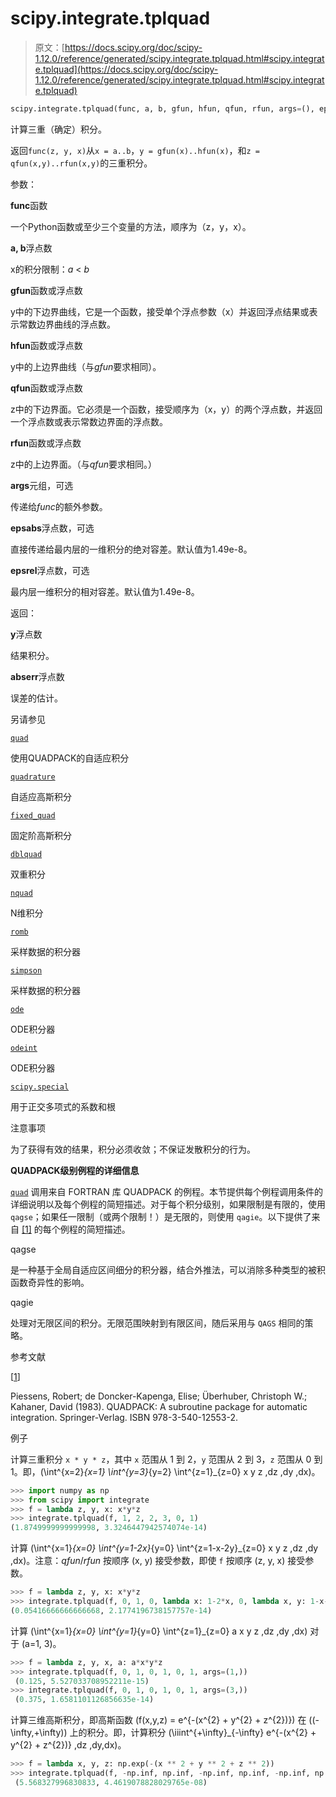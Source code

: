 # scipy.integrate.tplquad

> 原文：[https://docs.scipy.org/doc/scipy-1.12.0/reference/generated/scipy.integrate.tplquad.html#scipy.integrate.tplquad](https://docs.scipy.org/doc/scipy-1.12.0/reference/generated/scipy.integrate.tplquad.html#scipy.integrate.tplquad)

```py
scipy.integrate.tplquad(func, a, b, gfun, hfun, qfun, rfun, args=(), epsabs=1.49e-08, epsrel=1.49e-08)
```

计算三重（确定）积分。

返回`func(z, y, x)`从`x = a..b`，`y = gfun(x)..hfun(x)`，和`z = qfun(x,y)..rfun(x,y)`的三重积分。

参数：

**func**函数

一个Python函数或至少三个变量的方法，顺序为（z，y，x）。

**a, b**浮点数

x的积分限制：*a* < *b*

**gfun**函数或浮点数

y中的下边界曲线，它是一个函数，接受单个浮点参数（x）并返回浮点结果或表示常数边界曲线的浮点数。

**hfun**函数或浮点数

y中的上边界曲线（与*gfun*要求相同）。

**qfun**函数或浮点数

z中的下边界面。它必须是一个函数，接受顺序为（x，y）的两个浮点数，并返回一个浮点数或表示常数边界面的浮点数。

**rfun**函数或浮点数

z中的上边界面。（与*qfun*要求相同。）

**args**元组，可选

传递给*func*的额外参数。

**epsabs**浮点数，可选

直接传递给最内层的一维积分的绝对容差。默认值为1.49e-8。

**epsrel**浮点数，可选

最内层一维积分的相对容差。默认值为1.49e-8。

返回：

**y**浮点数

结果积分。

**abserr**浮点数

误差的估计。

另请参见

[`quad`](scipy.integrate.quad.html#scipy.integrate.quad "scipy.integrate.quad")

使用QUADPACK的自适应积分

[`quadrature`](scipy.integrate.quadrature.html#scipy.integrate.quadrature "scipy.integrate.quadrature")

自适应高斯积分

[`fixed_quad`](scipy.integrate.fixed_quad.html#scipy.integrate.fixed_quad "scipy.integrate.fixed_quad")

固定阶高斯积分

[`dblquad`](scipy.integrate.dblquad.html#scipy.integrate.dblquad "scipy.integrate.dblquad")

双重积分

[`nquad`](scipy.integrate.nquad.html#scipy.integrate.nquad "scipy.integrate.nquad")

N维积分

[`romb`](scipy.integrate.romb.html#scipy.integrate.romb "scipy.integrate.romb")

采样数据的积分器

[`simpson`](scipy.integrate.simpson.html#scipy.integrate.simpson "scipy.integrate.simpson")

采样数据的积分器

[`ode`](scipy.integrate.ode.html#scipy.integrate.ode "scipy.integrate.ode")

ODE积分器

[`odeint`](scipy.integrate.odeint.html#scipy.integrate.odeint "scipy.integrate.odeint")

ODE积分器

[`scipy.special`](../special.html#module-scipy.special "scipy.special")

用于正交多项式的系数和根

注意事项

为了获得有效的结果，积分必须收敛；不保证发散积分的行为。

**QUADPACK级别例程的详细信息**

[`quad`](scipy.integrate.quad.html#scipy.integrate.quad "scipy.integrate.quad") 调用来自 FORTRAN 库 QUADPACK 的例程。本节提供每个例程调用条件的详细说明以及每个例程的简短描述。对于每个积分级别，如果限制是有限的，使用 `qagse`；如果任一限制（或两个限制！）是无限的，则使用 `qagie`。以下提供了来自 [[1]](#r5e501d4ee1f2-1) 的每个例程的简短描述。

qagse

是一种基于全局自适应区间细分的积分器，结合外推法，可以消除多种类型的被积函数奇异性的影响。

qagie

处理对无限区间的积分。无限范围映射到有限区间，随后采用与 `QAGS` 相同的策略。

参考文献

[[1](#id1)]

Piessens, Robert; de Doncker-Kapenga, Elise; Überhuber, Christoph W.; Kahaner, David (1983). QUADPACK: A subroutine package for automatic integration. Springer-Verlag. ISBN 978-3-540-12553-2.

例子

计算三重积分 `x * y * z`，其中 `x` 范围从 1 到 2，`y` 范围从 2 到 3，`z` 范围从 0 到 1。即，\(\int^{x=2}_{x=1} \int^{y=3}_{y=2} \int^{z=1}_{z=0} x y z \,dz \,dy \,dx\)。

```py
>>> import numpy as np
>>> from scipy import integrate
>>> f = lambda z, y, x: x*y*z
>>> integrate.tplquad(f, 1, 2, 2, 3, 0, 1)
(1.8749999999999998, 3.3246447942574074e-14) 
```

计算 \(\int^{x=1}_{x=0} \int^{y=1-2x}_{y=0} \int^{z=1-x-2y}_{z=0} x y z \,dz \,dy \,dx\)。注意：*qfun*/*rfun* 按顺序 (x, y) 接受参数，即使 `f` 按顺序 (z, y, x) 接受参数。

```py
>>> f = lambda z, y, x: x*y*z
>>> integrate.tplquad(f, 0, 1, 0, lambda x: 1-2*x, 0, lambda x, y: 1-x-2*y)
(0.05416666666666668, 2.1774196738157757e-14) 
```

计算 \(\int^{x=1}_{x=0} \int^{y=1}_{y=0} \int^{z=1}_{z=0} a x y z \,dz \,dy \,dx\) 对于 \(a=1, 3\)。

```py
>>> f = lambda z, y, x, a: a*x*y*z
>>> integrate.tplquad(f, 0, 1, 0, 1, 0, 1, args=(1,))
 (0.125, 5.527033708952211e-15)
>>> integrate.tplquad(f, 0, 1, 0, 1, 0, 1, args=(3,))
 (0.375, 1.6581101126856635e-14) 
```

计算三维高斯积分，即高斯函数 \(f(x,y,z) = e^{-(x^{2} + y^{2} + z^{2})}\) 在 \((-\infty,+\infty)\) 上的积分。即，计算积分 \(\iiint^{+\infty}_{-\infty} e^{-(x^{2} + y^{2} + z^{2})} \,dz \,dy\,dx\)。

```py
>>> f = lambda x, y, z: np.exp(-(x ** 2 + y ** 2 + z ** 2))
>>> integrate.tplquad(f, -np.inf, np.inf, -np.inf, np.inf, -np.inf, np.inf)
 (5.568327996830833, 4.4619078828029765e-08) 
```
